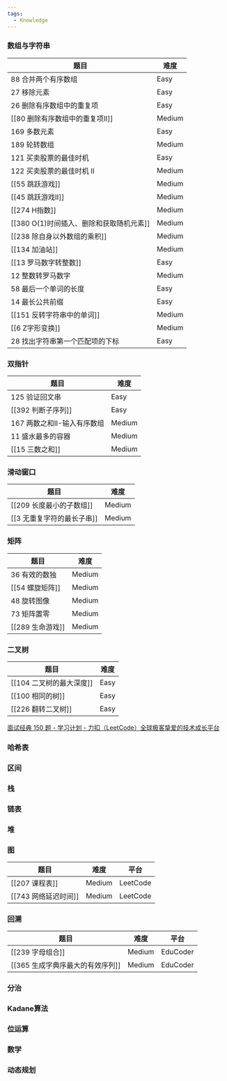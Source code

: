 ```yaml
---
tags:
  - Knowledge
---
```

### 数组与字符串

| 题目                         | 难度     |
| -------------------------- | ------ |
| 88 合并两个有序数组                | Easy   |
| 27 移除元素                    | Easy   |
| 26 删除有序数组中的重复项             | Easy   |
| [[80 删除有序数组中的重复项II]]       | Medium |
| 169 多数元素                   | Easy   |
| 189 轮转数组                   | Medium |
| 121 买卖股票的最佳时机              | Easy   |
| 122 买卖股票的最佳时机 II           | Medium |
| [[55 跳跃游戏]]                | Medium |
| [[45 跳跃游戏II]]              | Medium |
| [[274 H指数]]                | Medium |
| [[380 O(1)时间插入、删除和获取随机元素]] | Medium |
| [[238 除自身以外数组的乘积]]         | Medium |
| [[134 加油站]]                | Medium |
| [[13 罗马数字转整数]]             | Easy   |
| 12 整数转罗马数字                 | Medium |
| 58 最后一个单词的长度               | Easy   |
| 14 最长公共前缀                  | Easy   |
| [[151 反转字符串中的单词]]          | Medium |
| [[6 Z字形变换]]                | Medium |
| 28 找出字符串第一个匹配项的下标          | Easy   |
### 双指针

| 题目                | 难度     |
| ----------------- | ------ |
| 125 验证回文串         | Easy   |
| [[392 判断子序列]]     | Easy   |
| 167 两数之和II-输入有序数组 | Medium |
| 11 盛水最多的容器        | Medium |
| [[15 三数之和]]       | Medium |
### 滑动窗口

| 题目               | 难度     |
| ---------------- | ------ |
| [[209 长度最小的子数组]] | Medium |
| [[3 无重复字符的最长子串]] | Medium |
### 矩阵

| 题目           | 难度     |
| ------------ | ------ |
| 36 有效的数独     | Medium |
| [[54 螺旋矩阵]]  | Medium |
| 48 旋转图像      | Medium |
| 73 矩阵置零      | Medium |
| [[289 生命游戏]] | Medium |
### 二叉树

| 题目               | 难度   |
| ---------------- | ---- |
| [[104 二叉树的最大深度]] | Easy |
| [[100 相同的树]]     | Easy |
| [[226 翻转二叉树]]    | Easy |



[面试经典 150 题 - 学习计划 - 力扣（LeetCode）全球极客挚爱的技术成长平台](https://leetcode.cn/studyplan/top-interview-150/)

### 哈希表
### 区间
### 栈
### 链表
### 堆
### 图

| 题目             | 难度     | 平台       |
| -------------- | ------ | -------- |
| [[207 课程表]]    | Medium | LeetCode |
| [[743 网络延迟时间]] | Medium | LeetCode |
### 回溯

| 题目                   | 难度     | 平台       |
| -------------------- | ------ | -------- |
| [[239 字母组合]]         | Medium | EduCoder |
| [[365 生成字典序最大的有效序列]] | Medium | EduCoder |
### 分治
### Kadane算法
### 位运算
### 数学
### 动态规划
